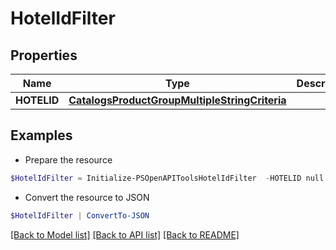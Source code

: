 # HotelIdFilter
## Properties

Name | Type | Description | Notes
------------ | ------------- | ------------- | -------------
**HOTELID** | [**CatalogsProductGroupMultipleStringCriteria**](.md) |  | 

## Examples

- Prepare the resource
```powershell
$HotelIdFilter = Initialize-PSOpenAPIToolsHotelIdFilter  -HOTELID null
```

- Convert the resource to JSON
```powershell
$HotelIdFilter | ConvertTo-JSON
```

[[Back to Model list]](../README.md#documentation-for-models) [[Back to API list]](../README.md#documentation-for-api-endpoints) [[Back to README]](../README.md)

